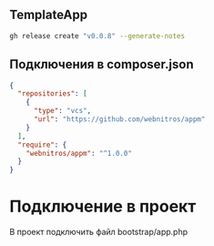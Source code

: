 ## TemplateApp

```bash
gh release create "v0.0.8" --generate-notes
```

## Подключения в composer.json

```json
{
  "repositories": [
    {
      "type": "vcs",
      "url": "https://github.com/webnitros/appm"
    }
  ],
  "require": {
    "webnitros/appm": "^1.0.0"
  }
}
```

# Подключение в проект

В проект подключить файл bootstrap/app.php
